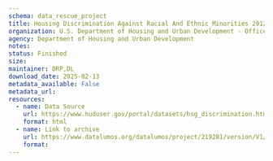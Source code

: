```yaml
---
schema: data_rescue_project 
title: Housing Discrimination Against Racial And Ethnic Minorities 2012
organization: U.S. Department of Housing and Urban Development - Office of Policy Development and Research
agency: Department of Housing and Urban Development
notes: 
status: Finished
size: 
maintainer: DRP,DL
download_date: 2025-02-13
metadata_available: False
metadata_url: 
resources:
  - name: Data Source
    url: https://www.huduser.gov/portal/datasets/hsg_discrimination.html
    format: html
  - name: Link to archive
    url: https://www.datalumos.org/datalumos/project/219281/version/V1/view
    format: 
---
```

